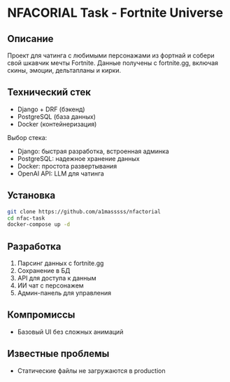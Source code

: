 # NFACORIAL Task - Fortnite Universe

## Описание
Проект для чатинга с любимыми персонажами из фортнай и собери свой шкавчик мечты Fortnite. Данные получены с fortnite.gg, включая скины, эмоции, дельтапланы и кирки.

## Технический стек
- Django + DRF (бэкенд)
- PostgreSQL (база данных)
- Docker (контейнеризация)

Выбор стека:
- Django: быстрая разработка, встроенная админка
- PostgreSQL: надежное хранение данных
- Docker: простота развертывания
- OpenAI API: LLM для чатинга

## Установка
```bash
git clone https://github.com/a1masssss/nfactorial
cd nfac-task
docker-compose up -d
```

## Разработка
1. Парсинг данных с fortnite.gg
2. Сохранение в БД
3. API для доступа к данным
4. ИИ чат с персонажем
5. Админ-панель для управления

## Компромиссы
- Базовый UI без сложных анимаций

## Известные проблемы
- Статические файлы не загружаются в production